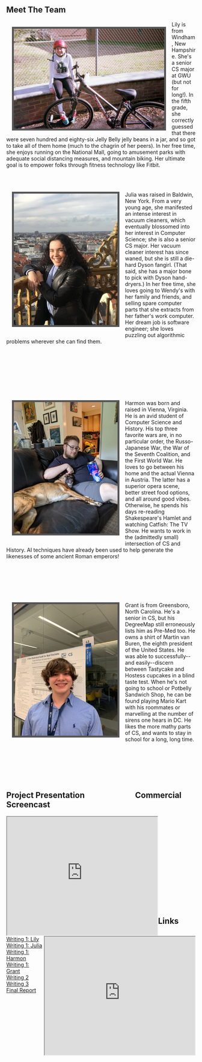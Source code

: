 ## Meet The Team
<img src="IMG_5055.JPG" width="400" height="266" style="float:left; margin: 15px; border: 5px solid #555">

Lily is from Windham, New Hampshire. She's a senior CS major at GWU (but not for long!). In the fifth grade, she correctly guessed that there were seven hundred and eighty-six Jelly Belly jelly beans in a jar, and so got to take all of them home (much to the chagrin of her peers). In her free time, she enjoys running on the National Mall, going to amusement parks with adequate social distancing measures, and mountain biking. Her ultimate goal is to empower folks through fitness technology like Fitbit.

<br><br>
<img src="IMG_6902.jpeg" width="276" height="350" style="float:left; border: 5px solid #555; margin: 15px">

Julia was raised in Baldwin, New York. From a very young age, she manifested an intense interest in vacuum cleaners, which eventually blossomed into her interest in Computer Science; she is also a senior CS major. Her vacuum cleaner interest has since waned, but she is still a die-hard Dyson fangirl. (That said, she has a major bone to pick with Dyson hand-dryers.) In her free time, she loves going to Wendy's with her family and friends, and selling spare computer parts that she extracts from her father's work computer. Her dream job is software engineer; she loves puzzling out algorithmic problems wherever she can find them.

<br><br><br><br><br><br><br>
<img src="harmon.jpeg" width="276" height="350" style="float:left; margin: 15px; border: 5px solid #555">

Harmon was born and raised in Vienna, Virginia. He is an avid student of Computer Science and History. His top three favorite wars are, in no particular order,
the Russo-Japanese War, the War of the Seventh Coalition, and the First World War. He loves to go between his home and the actual Vienna in Austria. The latter has a superior opera scene, better street food options, and all around good vibes. Otherwise, he spends his days re-reading Shakespeare's Hamlet and watching Catfish: The TV Show. He wants to work in the (admittedly small) intersection of CS and History. AI techniques have already been used to help generate the likenesses of some ancient Roman emperors!

<br><br><br><br><br>
<img src="IMG_4377.jpeg" width="276" height="350" style="float:left; margin: 15px; border: 5px solid #555">

Grant is from Greensboro, North Carolina. He's a senior in CS, but his DegreeMap still erroneously lists him as Pre-Med too. He owns a shirt of Martin van Buren, the eighth president of the United States. He was able to successfully--and easily--discern between Tastycake and Hostess cupcakes in a blind taste test. When he's not going to school or Potbelly Sandwich Shop, he can be found playing Mario Kart with his roommates or marvelling at the number of sirens one hears in DC. He likes the more mathy parts of CS, and wants to stay in school for a long, long time.

<br><br><br><br><br>
## Project Presentation &nbsp;&nbsp;&nbsp;&nbsp;&nbsp;&nbsp;&nbsp;&nbsp;&nbsp;&nbsp;&nbsp;&nbsp;&nbsp;&nbsp;&nbsp;&nbsp;&nbsp;&nbsp;&nbsp;&nbsp;&nbsp;&nbsp;&nbsp;&nbsp;&nbsp; Commercial Screencast
<iframe width="400" height="315"
src="https://www.youtube.com/embed/3PWGYaEud3E" style="float:left">
</iframe>

<iframe width="400" height="315"
src="https://www.youtube.com/embed/fjMf2bAbMmY" style="float:right">
</iframe>

<br><br><br><br><br><br><br><br><br><br><br><br><br><br>

## Links
[Writing 1: Lily](https://docs.google.com/document/d/18vYd3yrTZhru_3RXhJX7MchKTurhbP4zYAZf3kKtYlg/edit?usp=sharing)
<br>
[Writing 1: Julia](https://docs.google.com/document/d/11a1AoPKB3UaSG4_sbZlA5f0Z1zwba3j-3K_sYU2to3M/edit?usp=sharing)
<br>
[Writing 1: Harmon](https://docs.google.com/document/d/1zHGMa8pKH3w7705ruEzwGBe2GaEZ4VsFIe4rIratu9o/edit?usp=sharing)
<br>
[Writing 1: Grant](https://docs.google.com/document/d/1q4VrKB_sx93x4b4PrGZI8Ai9tB1i6YjCT_4KtHpitP8/edit?usp=sharing)
<br>
[Writing 2](https://docs.google.com/document/d/1ZbGIxXBxLTfAsBrAB8QHNSQyxrR6OODzxIw3ACiqtyg/edit?usp=sharing)
<br>
[Writing 3](https://docs.google.com/document/d/1b-qc_T9XAMBMcSU9Ic3yM1XbbD7eLSl1BxPrD0rEVOY/edit?usp=sharing)
<br>
[Final Report](https://docs.google.com/document/d/1Radd4tyydpZ7hyHP22bgwGu0IkolrEnG_QcydngcoE4/edit?usp=sharing)
